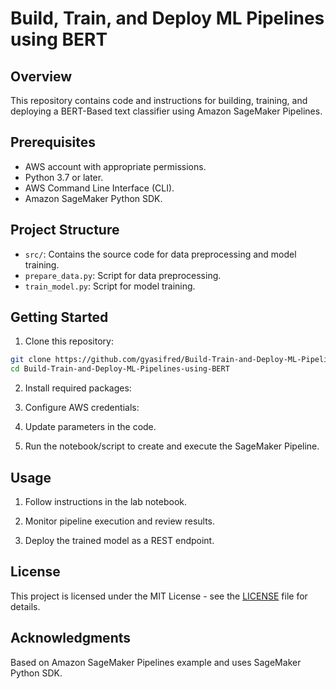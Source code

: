 # Build, Train, and Deploy ML Pipelines using BERT

## Overview

This repository contains code and instructions for building, training, and deploying a BERT-Based text classifier using Amazon SageMaker Pipelines.

## Prerequisites

- AWS account with appropriate permissions.
- Python 3.7 or later.
- AWS Command Line Interface (CLI).
- Amazon SageMaker Python SDK.

## Project Structure

- `src/`: Contains the source code for data preprocessing and model training.
- `prepare_data.py`: Script for data preprocessing.
- `train_model.py`: Script for model training.

## Getting Started

1. Clone this repository:

```bash
git clone https://github.com/gyasifred/Build-Train-and-Deploy-ML-Pipelines-using-BERT.git
cd Build-Train-and-Deploy-ML-Pipelines-using-BERT
```

2. Install required packages:

3. Configure AWS credentials:

4. Update parameters in the code.

5. Run the notebook/script to create and execute the SageMaker Pipeline.

## Usage

1. Follow instructions in the lab notebook.

2. Monitor pipeline execution and review results.

3. Deploy the trained model as a REST endpoint.

## License

This project is licensed under the MIT License - see the [LICENSE](LICENSE) file for details.

## Acknowledgments

Based on Amazon SageMaker Pipelines example and uses SageMaker Python SDK.
